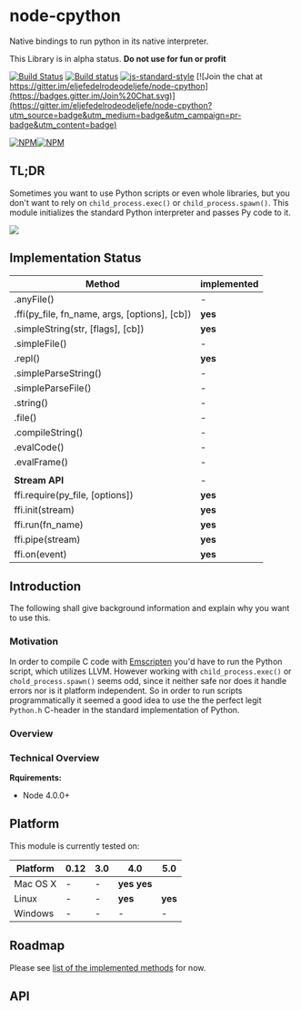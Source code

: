# node-cpython

Native bindings to run python in its native interpreter.

This Library is in alpha status. **Do not use for fun or profit**

[![Build Status](https://travis-ci.org/eljefedelrodeodeljefe/node-cpython.svg?branch=master)](https://travis-ci.org/eljefedelrodeodeljefe/node-cpython) [![Build status](https://ci.appveyor.com/api/projects/status/59q34ua3i457k27x?svg=true)](https://ci.appveyor.com/project/eljefederodeodeljefe/node-cpython) [![js-standard-style](https://img.shields.io/badge/code%20style-standard-brightgreen.svg?style=flat)](http://standardjs.com/) [![Join the chat at https://gitter.im/eljefedelrodeodeljefe/node-cpython](https://badges.gitter.im/Join%20Chat.svg)](https://gitter.im/eljefedelrodeodeljefe/node-cpython?utm_source=badge&utm_medium=badge&utm_campaign=pr-badge&utm_content=badge)

[![NPM](https://nodei.co/npm/cpython.png?downloads=true&downloadRank=true&stars=true)](https://nodei.co/npm/cpython/)[![NPM](https://nodei.co/npm-dl/cpython.png?months=6&height=2)](https://nodei.co/npm/cpython/)

## TL;DR

Sometimes you want to use Python scripts or even whole libraries, but you don't want to rely on `child_process.exec()` or `child_process.spawn()`. This module initializes the standard Python interpreter and passes Py code to it.

![](http://res.cloudinary.com/jefe-io/image/upload/v1446302782/ncpy_showcase_2_uvlp6b.gif)

## Implementation Status<a name="status"></a>
| Method | implemented |
| --- | --- |
| .anyFile() | -  |
| .ffi(py_file, fn_name, args, [options], [cb]) | **yes** |
| .simpleString(str, [flags], [cb]) | **yes** |
| .simpleFile() | - |
| .repl() | **yes** |
| .simpleParseString() | - |
| .simpleParseFile() | - |
| .string() | - |
| .file() | - |
| .compileString() | - |
| .evalCode() | - |
| .evalFrame() | - |
|  |  |
| **Stream API** | - |
| ffi.require(py_file, [options]) | **yes** |
| ffi.init(stream) | **yes** |
| ffi.run(fn_name) | **yes** |
| ffi.pipe(stream) | **yes** |
| ffi.on(event) | **yes** |

## Introduction

The following shall give background information and explain why you want to use this.

### Motivation

In order to compile C code with [Emscripten](https://github.com/kripken/emscripten) you'd have to run the Python script, which utilizes LLVM. However working with `child_process.exec()` or `chold_process.spawn()` seems odd, since it neither safe nor does it handle errors nor is it platform independent.
So in order to run scripts programmatically it seemed a good idea to use the the perfect legit `Python.h` C-header in the standard implementation of Python.

### Overview

### Technical Overview

**Rquirements:**
* Node 4.0.0+

## Platform

This module is currently tested on:

| Platform | 0.12 | 3.0 | 4.0 | 5.0 |
| --- | --- | --- | --- | ---|
| Mac OS X | - | - | **yes**   **yes**| |
| Linux | - | - | **yes** | **yes**  |
| Windows | - | - | - | - |

## Roadmap

Please see [list of the implemented methods](#status) for now.


## API
